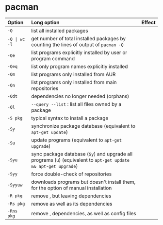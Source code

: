 # pacman

Option | Long option | Effect
:---   | :--- | :---
`-Q` | list all installed packages
`-Q \| wc -l` | get number of total installed packages by counting the lines of output of `pacman -Q`
`-Qe` | list programs explicitly installed by user or program command
`-Qeq` | list only program names explicitly installed
`-Qm` | list programs only installed from AUR
`-Qn` | list programs only installed from main repositories
`-Qdt` | dependencies no longer needed (orphans)
`-Ql` | `--query --list` : list all files owned by a package
`-S pkg` | typical syntax to install a package
`-Sy` | synchronize package database (equivalent to `apt-get update`)
`-Su` | update programs (equivalent to `apt-get upgrade`)
`-Syu` | sync package database (`Sy`) and upgrade all programs (`u`) (equivalent to `apt-get update && apt-get upgrade`)
`-Syy` | force double-check of repositories
`-Syyuw` | downloads programs but doesn't install them, for the option of manual installation
`-R pkg` | remove <pkg>, but leaving dependencies
`-Rs pkg` | remove <pkg> as well as its dependencies
`-Rns pkg` | remove <pkg>, dependencies, as well as config files 

